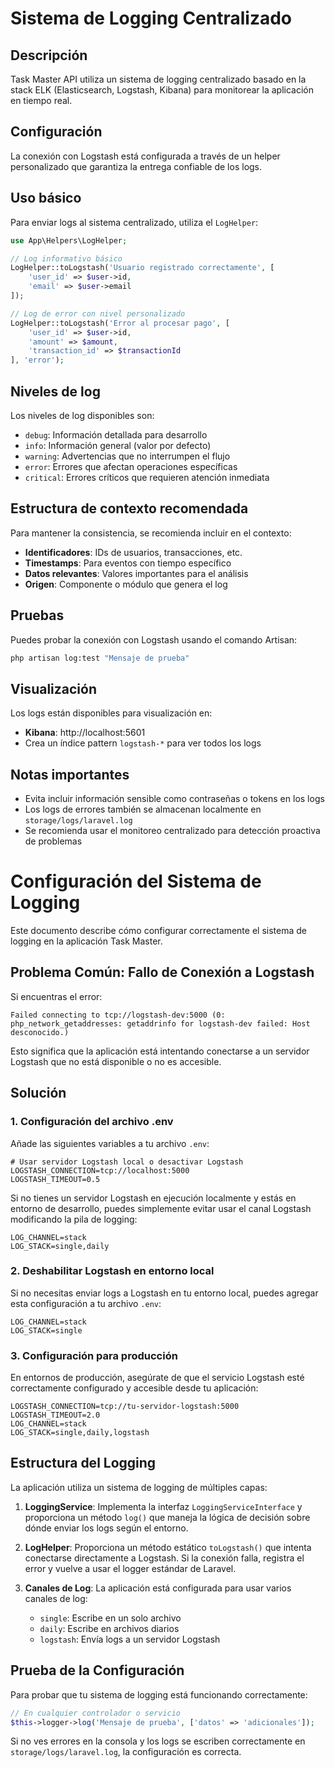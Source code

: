 # Sistema de Logging Centralizado

## Descripción

Task Master API utiliza un sistema de logging centralizado basado en la stack ELK (Elasticsearch, Logstash, Kibana) para monitorear la aplicación en tiempo real.

## Configuración

La conexión con Logstash está configurada a través de un helper personalizado que garantiza la entrega confiable de los logs.

## Uso básico

Para enviar logs al sistema centralizado, utiliza el `LogHelper`:

```php
use App\Helpers\LogHelper;

// Log informativo básico
LogHelper::toLogstash('Usuario registrado correctamente', [
    'user_id' => $user->id,
    'email' => $user->email
]);

// Log de error con nivel personalizado
LogHelper::toLogstash('Error al procesar pago', [
    'user_id' => $user->id,
    'amount' => $amount,
    'transaction_id' => $transactionId
], 'error');
```

## Niveles de log

Los niveles de log disponibles son:
- `debug`: Información detallada para desarrollo
- `info`: Información general (valor por defecto)
- `warning`: Advertencias que no interrumpen el flujo
- `error`: Errores que afectan operaciones específicas
- `critical`: Errores críticos que requieren atención inmediata

## Estructura de contexto recomendada

Para mantener la consistencia, se recomienda incluir en el contexto:

- **Identificadores**: IDs de usuarios, transacciones, etc.
- **Timestamps**: Para eventos con tiempo específico
- **Datos relevantes**: Valores importantes para el análisis
- **Origen**: Componente o módulo que genera el log

## Pruebas

Puedes probar la conexión con Logstash usando el comando Artisan:

```bash
php artisan log:test "Mensaje de prueba"
```

## Visualización

Los logs están disponibles para visualización en:
- **Kibana**: http://localhost:5601
- Crea un índice pattern `logstash-*` para ver todos los logs

## Notas importantes

- Evita incluir información sensible como contraseñas o tokens en los logs
- Los logs de errores también se almacenan localmente en `storage/logs/laravel.log`
- Se recomienda usar el monitoreo centralizado para detección proactiva de problemas 

# Configuración del Sistema de Logging

Este documento describe cómo configurar correctamente el sistema de logging en la aplicación Task Master.

## Problema Común: Fallo de Conexión a Logstash

Si encuentras el error:

```
Failed connecting to tcp://logstash-dev:5000 (0: php_network_getaddresses: getaddrinfo for logstash-dev failed: Host desconocido.)
```

Esto significa que la aplicación está intentando conectarse a un servidor Logstash que no está disponible o no es accesible.

## Solución

### 1. Configuración del archivo .env

Añade las siguientes variables a tu archivo `.env`:

```
# Usar servidor Logstash local o desactivar Logstash
LOGSTASH_CONNECTION=tcp://localhost:5000
LOGSTASH_TIMEOUT=0.5
```

Si no tienes un servidor Logstash en ejecución localmente y estás en entorno de desarrollo, puedes simplemente evitar usar el canal Logstash modificando la pila de logging:

```
LOG_CHANNEL=stack
LOG_STACK=single,daily
```

### 2. Deshabilitar Logstash en entorno local

Si no necesitas enviar logs a Logstash en tu entorno local, puedes agregar esta configuración a tu archivo `.env`:

```
LOG_CHANNEL=stack
LOG_STACK=single
```

### 3. Configuración para producción

En entornos de producción, asegúrate de que el servicio Logstash esté correctamente configurado y accesible desde tu aplicación:

```
LOGSTASH_CONNECTION=tcp://tu-servidor-logstash:5000
LOGSTASH_TIMEOUT=2.0
LOG_CHANNEL=stack
LOG_STACK=single,daily,logstash
```

## Estructura del Logging

La aplicación utiliza un sistema de logging de múltiples capas:

1. **LoggingService**: Implementa la interfaz `LoggingServiceInterface` y proporciona un método `log()` que maneja la lógica de decisión sobre dónde enviar los logs según el entorno.

2. **LogHelper**: Proporciona un método estático `toLogstash()` que intenta conectarse directamente a Logstash. Si la conexión falla, registra el error y vuelve a usar el logger estándar de Laravel.

3. **Canales de Log**: La aplicación está configurada para usar varios canales de log:
   - `single`: Escribe en un solo archivo
   - `daily`: Escribe en archivos diarios
   - `logstash`: Envía logs a un servidor Logstash

## Prueba de la Configuración

Para probar que tu sistema de logging está funcionando correctamente:

```php
// En cualquier controlador o servicio
$this->logger->log('Mensaje de prueba', ['datos' => 'adicionales']);
```

Si no ves errores en la consola y los logs se escriben correctamente en `storage/logs/laravel.log`, la configuración es correcta. 
